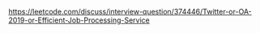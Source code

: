 https://leetcode.com/discuss/interview-question/374446/Twitter-or-OA-2019-or-Efficient-Job-Processing-Service
